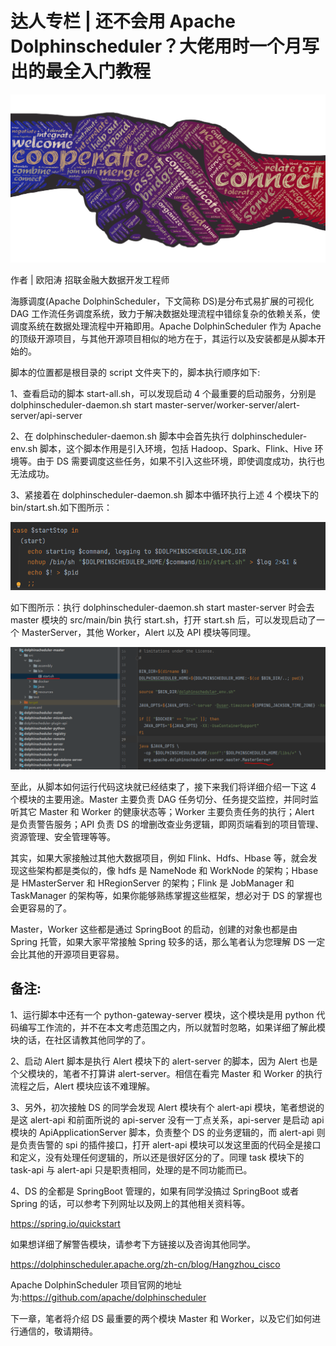 # 达人专栏 | 还不会用 Apache Dolphinscheduler？大佬用时一个月写出的最全入门教程

<div align=center>
<img src="/img/2022-05-23/ch/1.png"/>
</div>

作者 | 欧阳涛 招联金融大数据开发工程师

海豚调度(Apache DolphinScheduler，下文简称 DS)是分布式易扩展的可视化 DAG 工作流任务调度系统，致力于解决数据处理流程中错综复杂的依赖关系，使调度系统在数据处理流程中开箱即用。Apache DolphinScheduler 作为 Apache 的顶级开源项目，与其他开源项目相似的地方在于，其运行以及安装都是从脚本开始的。

脚本的位置都是根目录的 script 文件夹下的，脚本执行顺序如下:

1、查看启动的脚本 start-all.sh，可以发现启动 4 个最重要的启动服务，分别是 dolphinscheduler-daemon.sh start master-server/worker-server/alert-server/api-server

2、在 dolphinscheduler-daemon.sh 脚本中会首先执行 dolphinscheduler-env.sh 脚本，这个脚本作用是引入环境，包括 Hadoop、Spark、Flink、Hive 环境等。由于 DS 需要调度这些任务，如果不引入这些环境，即使调度成功，执行也无法成功。

3、紧接着在 dolphinscheduler-daemon.sh 脚本中循环执行上述 4 个模块下的 bin/start.sh.如下图所示：

<div align=center>
<img src="/img/2022-05-23/ch/2.png"/>
</div>

如下图所示：执行 dolphinscheduler-daemon.sh start master-server 时会去 master 模块的 src/main/bin 执行 start.sh，打开 start.sh 后，可以发现启动了一个 MasterServer，其他 Worker，Alert 以及 API 模块等同理。

<div align=center>
<img src="/img/2022-05-23/ch/3.png"/>
</div>

至此，从脚本如何运行代码这块就已经结束了，接下来我们将详细介绍一下这 4 个模块的主要用途。Master 主要负责 DAG 任务切分、任务提交监控，并同时监听其它 Master 和 Worker 的健康状态等；Worker 主要负责任务的执行；Alert 是负责警告服务；API 负责 DS 的增删改查业务逻辑，即网页端看到的项目管理、资源管理、安全管理等等。

其实，如果大家接触过其他大数据项目，例如 Flink、Hdfs、Hbase 等，就会发现这些架构都是类似的，像 hdfs 是 NameNode 和 WorkNode 的架构；Hbase 是 HMasterServer 和 HRegionServer 的架构；Flink 是 JobManager 和 TaskManager 的架构等，如果你能够熟练掌握这些框架，想必对于 DS 的掌握也会更容易的了。

Master，Worker 这些都是通过 SpringBoot 的启动，创建的对象也都是由 Spring 托管，如果大家平常接触 Spring 较多的话，那么笔者认为您理解 DS 一定会比其他的开源项目更容易。

## 备注:

1、运行脚本中还有一个 python-gateway-server 模块，这个模块是用 python 代码编写工作流的，并不在本文考虑范围之内，所以就暂时忽略，如果详细了解此模块的话，在社区请教其他同学的了。

2、启动 Alert 脚本是执行 Alert 模块下的 alert-server 的脚本，因为 Alert 也是个父模块的，笔者不打算讲 alert-server。相信在看完 Master 和 Worker 的执行流程之后，Alert 模块应该不难理解。

3、另外，初次接触 DS 的同学会发现 Alert 模块有个 alert-api 模块，笔者想说的是这 alert-api 和前面所说的 api-server 没有一丁点关系，api-server 是启动 api 模块的 ApiApplicationServer 脚本，负责整个 DS 的业务逻辑的，而 alert-api 则是负责告警的 spi 的插件接口，打开 alert-api 模块可以发这里面的代码全是接口和定义，没有处理任何逻辑的，所以还是很好区分的了。同理 task 模块下的 task-api 与 alert-api 只是职责相同，处理的是不同功能而已。

4、DS 的全都是 SpringBoot 管理的，如果有同学没搞过 SpringBoot 或者 Spring 的话，可以参考下列网址以及网上的其他相关资料等。

https://spring.io/quickstart

如果想详细了解警告模块，请参考下方链接以及咨询其他同学。

https://dolphinscheduler.apache.org/zh-cn/blog/Hangzhou_cisco

Apache DolphinScheduler 项目官网的地址为:https://github.com/apache/dolphinscheduler

下一章，笔者将介绍 DS 最重要的两个模块 Master 和 Worker，以及它们如何进行通信的，敬请期待。
